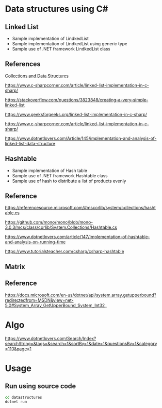 # Data structures using C#
## Linked List

- Sample implementation of LindkedList
- Sample implementation of LindkedList using generic type
- Sample use of .NET framework LindkedList class
## References

[Collections and Data Structures](https://docs.microsoft.com/en-us/dotnet/standard/collections/)

https://www.c-sharpcorner.com/article/linked-list-implementation-in-c-sharp/

https://stackoverflow.com/questions/3823848/creating-a-very-simple-linked-list

https://www.geeksforgeeks.org/linked-list-implementation-in-c-sharp/

https://www.c-sharpcorner.com/article/linked-list-implementation-in-c-sharp/

https://www.dotnetlovers.com/Article/145/implementation-and-analysis-of-linked-list-data-structure

## Hashtable

- Sample implementation of Hash table
- Sample use of .NET framework Hashtable class
- Sample use of hash to distribute a list of products evenly
## Reference

https://referencesource.microsoft.com/#mscorlib/system/collections/hashtable.cs

https://github.com/mono/mono/blob/mono-3.0.3/mcs/class/corlib/System.Collections/Hashtable.cs

https://www.dotnetlovers.com/article/147/implementation-of-hashtable-and-analysis-on-running-time

https://www.tutorialsteacher.com/csharp/csharp-hashtable

## Matrix

## Reference
https://docs.microsoft.com/en-us/dotnet/api/system.array.getupperbound?redirectedfrom=MSDN&view=net-5.0#System_Array_GetUpperBound_System_Int32_

# Algo

https://www.dotnetlovers.com/Search/Index?searchString=&tags=&search=1&sortBy=1&date=1&questionsBy=1&category=110&page=1


# Usage

## Run using source code

```sh
cd datastructures
dotnet run
```
